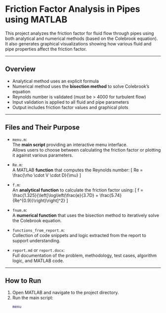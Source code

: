 # Friction Factor Analysis in Pipes using MATLAB

This project analyzes the friction factor for fluid flow through pipes using both analytical and numerical methods (based on the Colebrook equation). It also generates graphical visualizations showing how various fluid and pipe properties affect the friction factor.

---

## Overview

- Analytical method uses an explicit formula
- Numerical method uses the **bisection method** to solve Colebrook’s equation
- Reynolds number is validated (must be > 4000 for turbulent flow)
- Input validation is applied to all fluid and pipe parameters
- Output includes friction factor values and graphical plots

---

## Files and Their Purpose

- `menu.m`:  
  The **main script** providing an interactive menu interface.  
  Allows users to choose between calculating the friction factor or plotting it against various parameters.
  
- `Re.m`:  
  A MATLAB **function** that computes the Reynolds number:
  \[
  Re = \frac{\rho \cdot V \cdot D}{\mu}
  \]

- `f.m`:  
  An **analytical function** to calculate the friction factor using:
  \[
  f = \frac{1.325}{\left[\log\left(\frac{e}{3.7D} + \frac{5.74}{Re^{0.9}}\right)\right]^2}
  \]

- `fnum.m`:  
  A **numerical function** that uses the bisection method to iteratively solve the Colebrook equation.

- `functions_from_report.m`:  
  Collection of code snippets and logic extracted from the report to support understanding.

- `report.md` or `report.docx`:  
  Full documentation of the problem, methodology, test cases, algorithm logic, and MATLAB code.

---

## How to Run

1. Open MATLAB and navigate to the project directory.
2. Run the main script:
   ```matlab
   menu
